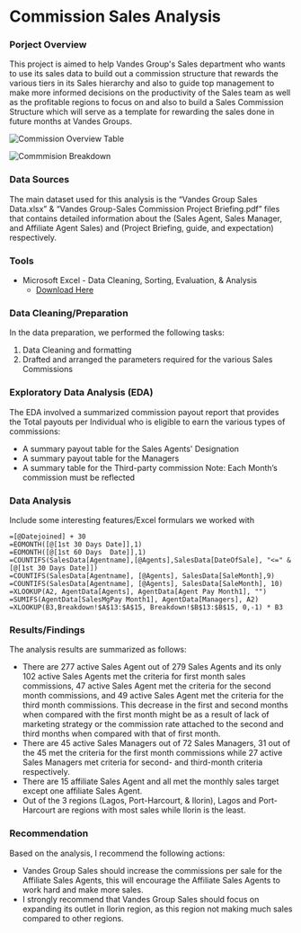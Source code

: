 # Commission Sales Analysis

### Porject Overview

This project is aimed to help Vandes Group's Sales department who wants to use its sales data to build out a commission structure that rewards the various tiers in its Sales hierarchy and also to guide top management to make more informed decisions on the productivity of the Sales team as well as the profitable regions to focus on and also to build a Sales Commission Structure which will serve as a template for rewarding the sales done in future months at Vandes Groups.

![Commission Overview Table](https://github.com/user-attachments/assets/15630b93-8236-497a-bacb-c12772865711)

![Commmision Breakdown](https://github.com/user-attachments/assets/b19c01b4-a2a9-4df0-96ce-4f2cdaf22307)


### Data Sources

The main dataset used for this analysis is the “Vandes Group Sales Data.xlsx” & “Vandes Group-Sales Commission Project Briefing.pdf” files that contains detailed information about the (Sales Agent, Sales Manager, and Affiliate Agent Sales) and (Project Briefing, guide, and expectation) respectively.

### Tools

- Microsoft Excel - Data Cleaning, Sorting, Evaluation, & Analysis
  - [Download Here](https://microsoft.com)
 
### Data Cleaning/Preparation

In the data preparation, we performed the following tasks:
1.	 Data Cleaning and formatting
2.	 Drafted and arranged the parameters required for the various Sales Commissions

### Exploratory Data Analysis (EDA)

The EDA involved a summarized commission payout report that provides the Total payouts per Individual who is eligible to earn the various types of commissions:
-	A summary payout table for the Sales Agents' Designation
-	A summary payout table for the Managers
-	A summary table for the Third-party commission
Note: Each Month’s commission must be reflected

###  Data Analysis 

Include some interesting features/Excel formulars we worked with

```plaintext
=[@Datejoined] + 30
=EOMONTH([@[1st 30 Days Date]],1)
=EOMONTH([@[1st 60 Days  Date]],1)
=COUNTIFS(SalesData[Agentname],[@Agents],SalesData[DateOfSale], "<=" & [@[1st 30 Days Date]])
=COUNTIFS(SalesData[Agentname], [@Agents], SalesData[SaleMonth],9)
=COUNTIFS(SalesData[Agentname], [@Agents], SalesData[SaleMonth], 10)
=XLOOKUP(A2, AgentData[Agents], AgentData[Agent Pay Month1], "")
=SUMIFS(AgentData[SalesMgPay Month1], AgentData[Managers], A2)
=XLOOKUP(B3,Breakdown!$A$13:$A$15, Breakdown!$B$13:$B$15, 0,-1) * B3
```

### Results/Findings

The analysis results are summarized as follows:
- There are 277 active Sales Agent out of 279 Sales Agents and its only 102 active Sales Agents met the criteria for first month sales commissions, 47 active Sales Agent met the criteria for the second month commissions, and 49 active Sales Agent met the criteria for the third month commissions. This decrease in the first and second months when compared with the first month might be as a result of lack of marketing strategy or the commission rate attached to the second and third months when compared with that of first month.
- There are 45 active Sales Managers out of 72 Sales Managers, 31 out of the 45 met the criteria for the first month commissions while 27 active Sales Managers met criteria for second- and third-month criteria respectively. 
- There are 15 affiliate Sales Agent and all met the monthly sales target except one affiliate Sales Agent. 
- Out of the 3 regions (Lagos, Port-Harcourt, & Ilorin), Lagos and Port-Harcourt are regions with most sales while Ilorin is the least. 
 
### Recommendation

Based on the analysis, I recommend the following actions:
- Vandes Group Sales should increase the commissions per sale for the Affiliate Sales Agents, this will encourage the Affiliate Sales Agents to work hard and make more sales.
- I strongly recommend that Vandes Group Sales should focus on expanding its outlet in Ilorin region, as this region not making much sales compared to other regions.


